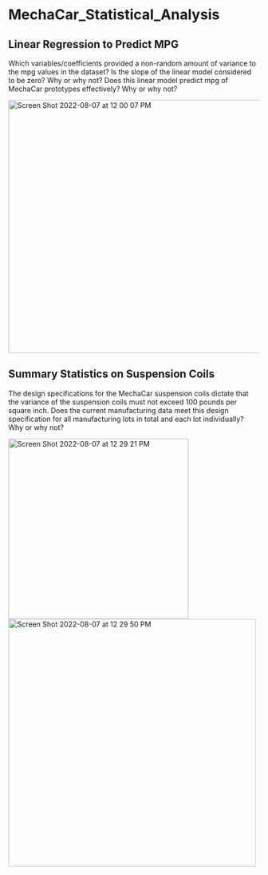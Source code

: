 # MechaCar_Statistical_Analysis

## Linear Regression to Predict MPG

Which variables/coefficients provided a non-random amount of variance to the mpg values in the dataset?
Is the slope of the linear model considered to be zero? Why or why not?
Does this linear model predict mpg of MechaCar prototypes effectively? Why or why not?

<img width="507" alt="Screen Shot 2022-08-07 at 12 00 07 PM" src="https://user-images.githubusercontent.com/102255823/183301215-9498f638-3c0f-4190-814a-69a82b9ffdde.png">


## Summary Statistics on Suspension Coils
The design specifications for the MechaCar suspension coils dictate that the variance of the suspension coils must not exceed 100 pounds per square inch. Does the current manufacturing data meet this design specification for all manufacturing lots in total and each lot individually? Why or why not?

<img width="361" alt="Screen Shot 2022-08-07 at 12 29 21 PM" src="https://user-images.githubusercontent.com/102255823/183301307-0f8ce9a8-6333-4a7a-98d8-fd8b347c0951.png">

<img width="496" alt="Screen Shot 2022-08-07 at 12 29 50 PM" src="https://user-images.githubusercontent.com/102255823/183301315-8e21b446-0cc8-42ca-ab76-85719a9faa5c.png">
